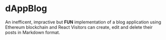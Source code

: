 # dAppBlog
An inefficent, impractive but **FUN** implementation of a blog application using Ethereum blockchain and React
Visitors can create, edit and delete their posts in Markdown format.
